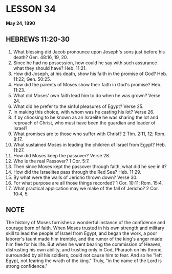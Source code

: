# LESSON 34
**May 24, 1890**

## HEBREWS 11:20-30

1. What blessing did Jacob pronounce upon Joseph's sons just before his death? Gen. 48:16, 19, 20.
2. Since he had no possession, how could he say with such assurance what they should have? Heb. 11:21.
3. How did Joseph, at his death, show his faith in the promise of God? Heb. 11:22; Gen. 50:25.
4. How did the parents of Moses show their faith in God's promise? Heb. 11:23.
5. What did Moses' own faith lead him to do when he was grown? Verse 24.
6. What did he prefer to the sinful pleasures of Egypt? Verse 25.
7. In making this choice, with whom was he casting his lot? Verse 26.
8. If by choosing to be known as an Israelite he was sharing the lot and reproach of Christ, who must have been the guardian and leader of Israel?
9. What promises are to those who suffer with Christ? 2 Tim. 2:11, 12; Rom. 8:17.
10. What sustained Moses in leading the children of Israel from Egypt? Heb. 11:27.
11. How did Moses keep the passover? Verse 28.
12. Who is the real Passover? 1 Cor. 5:7.
13. Then since Moses kept the passover through faith, what did he see in it?
14. How did the Israelites pass through the Red Sea? Heb. 11:29.
15. By what were the walls of Jericho thrown down? Verse 30.
16. For what purpose are all those things recorded? 1 Cor. 10:11; Rom. 15:4.
17. What practical application may we make of the fall of Jericho? 2 Cor. 10:4, 5.

## NOTE

The history of Moses furnishes a wonderful instance of the confidence and courage born of faith. When Moses trusted in his own strength and military skill to lead the people of Israel from Egypt, and began the work, a poor laborer's taunt made him tremble, and the rumor of the king's anger made him flee for his life. But when he went bearing the commission of Heaven, distrusting his own ability, and trusting only in God, Pharaoh on his throne, surrounded by all his soldiers, could not cause him to fear. And so he "left Egypt, not fearing the wrath of the king." Truly, "in the name of the Lord is strong confidence."